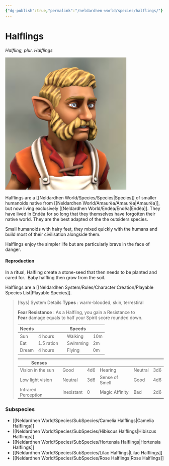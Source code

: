 ```yaml
---
{"dg-publish":true,"permalink":"/neldardhen-world/species/halflings/"}
---
```


# Halflings
*Halfling, plur. Halflings*

![Oatley-closeup.png|100](/img/user/Images/Species/Oatley-closeup.png)

Halflings are a [[Neldardhen World/Species/Species\|Species]] of smaller humanoids native from [[Neldardhen World/Amaurëa/Amaurëa\|Amaurëa]], but now living exclusively [[Neldardhen World/Endëa/Endëa\|Endëa]]. They have lived in Endëa for so long that they themselves have forgotten their native world. They are the best adapted of the the outsiders species.

Small humanoids with hairy feet, they mixed quickly with the humans and build most of their civilisation alongside them.

Halflings enjoy the simpler life but are particularly brave in the face of danger.
#### Reproduction
In a ritual, Halfling create a stone-seed that then needs to be planted and cared for.  Baby halfling then grow from the soil.

Halflings are a [[Neldardhen System/Rules/Character Creation/Playable Species List\|Playable Species]].

> [!sys] System Details
> **Types** : warm-blooded, skin, terrestiral
>
> **Fear Resistance** : As a Halfling, you gain a Resistance to **Fear** damage equals to half your Spirit score rounded down.
>  
> | **Needs** |            |     | **Speeds** |     |
> | --------- | ---------- | --- | ---------- | --- |
> | Sun       | 4 hours    |     | Walking    | 10m |
> | Eat       | 1.5 ration |     | Swimming   | 2m  |
> | Dream     | 4 hours    |     | Flying     | 0m  |
> 
> | **Senses**          |            |     |                |         |     |
> | ------------------- | ---------- | --- | -------------- | ------- | --- |
> | Vision in the sun   | Good       | 4d6 | Hearing        | Neutral | 3d6 |
> | Low light vision    | Neutral    | 3d6 | Sense of Smell | Good    | 4d6 |
> | Infrared Perception | Inexistant | 0   | Magic Affinity | Bad     | 2d6 |
### Subspecies 
- [[Neldardhen World/Species/SubSpecies/Camelia Halflings\|Camelia Halflings]]
- [[Neldardhen World/Species/SubSpecies/Hibiscus Halflings\|Hibiscus Halflings]]
- [[Neldardhen World/Species/SubSpecies/Hortensia Halflings\|Hortensia Halflings]]
- [[Neldardhen World/Species/SubSpecies/Lilac Halflings\|Lilac Halflings]]
- [[Neldardhen World/Species/SubSpecies/Rose Halflings\|Rose Halflings]]


